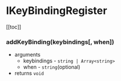 # IKeyBindingRegister

[[toc]]

### addKeyBinding(keybindings[, when])
* arguments
  * keybindings - `string | Array<string>`
  * when - `string`(optional)
* returns `void`